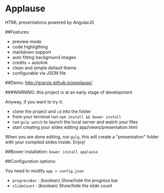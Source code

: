 # Applause
HTML presentations powered by AngularJS

##Features:
- preview mode
- code highligthing
- markdown support
- auto fitting background images
- credits + autolink
- clean and simple default theme
- configurable via JSON file

##Demo: http://granze.github.io/applause/

###WARNING: this project is at an early stage of development

Anyway, if you want to try it:

- clone the project and `cd` into the folder
- from your terminal run `npm install && bower install`
- run `gulp watch` to launch the local server and watch your files
- start creating your slides editing app/views/presentation.html

When you are done editing, run `gulp`, this will create a "presentation" folder with your compiled slides inside. Enjoy!

##Bower installation:
`bower install applause`

##Configuration options:

You need to modify `app > config.json`

- `progressBar` : (boolean) Show/hide the progress bar
- `slideCount` : (boolean) Show/hide the slide count
